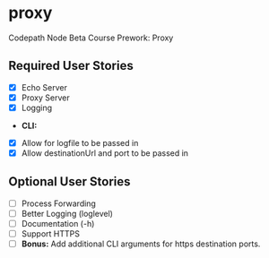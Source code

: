 # proxy
Codepath Node Beta Course Prework: Proxy

## Required User Stories
 * [x] Echo Server
 * [x] Proxy Server
 * [x] Logging
 * **CLI:**
  * [x] Allow for logfile to be passed in
  * [x] Allow destinationUrl and port to be passed in

## Optional User Stories
 * [ ] Process Forwarding
 * [ ] Better Logging (loglevel)
 * [ ] Documentation (-h)
 * [ ] Support HTTPS
 * [ ] **Bonus:** Add additional CLI arguments for https destination ports.
